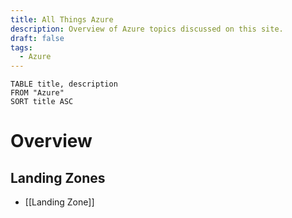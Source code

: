 ```yaml
---
title: All Things Azure
description: Overview of Azure topics discussed on this site.
draft: false
tags:
  - Azure
---
```

```dataview
TABLE title, description
FROM "Azure"
SORT title ASC
```

# Overview
## Landing Zones
- [[Landing Zone]]